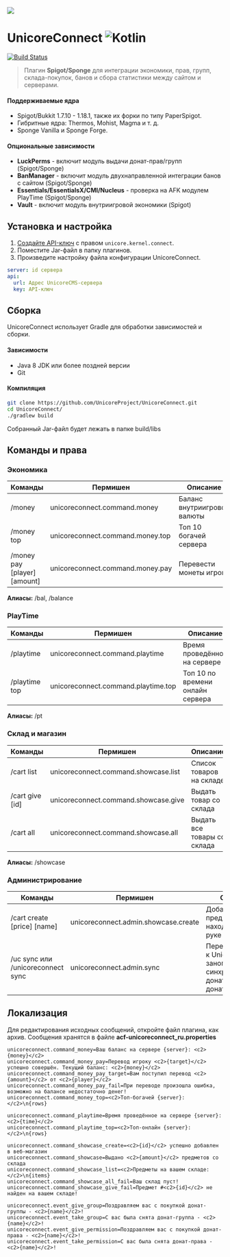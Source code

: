 <img src="https://github.com/parkerdev-community/UnicoreConnect/blob/main/unicoreconnect.png?raw=true?v=2" />

# UnicoreConnect ![Kotlin](https://img.shields.io/badge/-Kotlin-05122A?style=flat&logo=Kotlin&logoColor=FFA518)&nbsp;
[![Build Status](https://github.com/parkerdev-community/UnicoreConnect/actions/workflows/gradle.yml/badge.svg)](https://github.com/parkerdev-community/UnicoreConnect/actions)

> Плагин **Spigot/Sponge** для интеграции экономики, прав, групп, склада-покупок, банов и сбора статистики между сайтом и серверами.

#### Поддерживаемые ядра
- Spigot/Bukkit 1.7.10 - 1.18.1, также их форки по типу PaperSpigot.
- Гибритные ядра: Thermos, Mohist, Magma и т. д.
- Sponge Vanilla и Sponge Forge.

#### Опциональные зависимости
* **LuckPerms** - включит модуль выдачи донат-прав/групп (Spigot/Sponge)
* **BanManager** - включит модуль двухнаправленной интеграции банов с сайтом (Spigot/Sponge)
* **Essentials/EssentialsX/CMI/Nucleus** - проверка на AFK модулем PlayTime (Spigot/Sponge)
* **Vault** - включит модуль внутриигровой экономики (Spigot)

## Установка и настройка
1. [Создайте API-ключ](https://unicorecms.ru/docs/admin/api-keys#создание-api-ключа) с правом `unicore.kernel.connect`.
2. Поместите Jar-файл в папку плагинов.
3. Произведите настройку файла конфигурации UnicoreConnect.

```yaml
server: id сервера
api:
  url: Адрес UnicoreCMS-сервера
  key: API-ключ
```

## Сборка
UnicoreConnect использует Gradle для обработки зависимостей и сборки.

#### Зависимости
* Java 8 JDK или более поздней версии
* Git

#### Компиляция
```sh
git clone https://github.com/UnicoreProject/UnicoreConnect.git
cd UnicoreConnect/
./gradlew build
```

Собранный Jar-файл будет лежать в папке build/libs

## Команды и права

### Экономика
| Команды | Пермишен | Описание |
| --- |  --- |  --- |
| /money | unicoreconnect.command.money | Баланс внутриигровой валюты |
| /money top | unicoreconnect.command.money.top | Топ 10 богачей сервера |
| /money pay \[player\] \[amount\] | unicoreconnect.command.money.pay | Перевести монеты игроку |
**Алиасы:** /bal, /balance

### PlayTime
Команды | Пермишен | Описание |
| --- |  --- |  --- |
| /playtime | unicoreconnect.command.playtime | Время проведённое на сервере |
| /playtime top | unicoreconnect.command.playtime.top | Топ 10 по времени онлайн сервера |
**Алиасы:** /pt

### Склад и магазин
Команды | Пермишен | Описание |
| --- |  --- |  --- |
| /cart list | unicoreconnect.command.showcase.list | Список товаров на складе |
| /cart give \[id\] | unicoreconnect.command.showcase.give | Выдать товар со склада |
| /cart all | unicoreconnect.command.showcase.all | Выдать все товары со склада |
**Алиасы:** /showcase

### Администрирование
Команды | Пермишен | Описание |
| --- |  --- |  --- |
| /cart create \[price\] \[name\] | unicoreconnect.admin.showcase.create | Добавить предмет, находящийся в руке в магазин |
| /uc sync или /unicoreconnect sync | unicoreconnect.admin.sync | Переподключится к UnicoreServer и заного синхронизировать донат-группы и донат-права |

## Локализация

Для редактирования исходных сообщений, откройте файл плагина, как архив. Сообщения хранятся в файле **acf-unicoreconnect_ru.properties**

```properties
unicoreconnect.command_money=Ваш баланс на сервере {server}: <c2>{money}</c2>
unicoreconnect.command_money_pay=Перевод игроку <c2>{target}</c2> успешно совершён. Текущий баланс: <c2>{money}</c2>
unicoreconnect.command_money_pay_target=Вам поступил перевод <c2>{amount}</c2> от <c2>{player}</c2>
unicoreconnect.command_money_pay_fail=При переводе произошла ошибка, возможно на балансе недостаточно денег!
unicoreconnect.command_money_top=<c2>Топ-богачей {server}:</c2>\n{rows}

unicoreconnect.command_playtime=Время проведённое на сервере {server}: <c2>{time}</c2>
unicoreconnect.command_playtime_top=<c2>Топ-онлайн {server}:</c2>\n{rows}

unicoreconnect.command_showcase_create=<c2>{id}</c2> успешно добавлен в веб-магазин
unicoreconnect.command_showcase=Выдано <c2>{amount}</c2> предметов со склада
unicoreconnect.command_showcase_list=<c2>Предметы на вашем складе:</c2>\n{items}
unicoreconnect.command_showcase_all_fail=Ваш склад пуст!
unicoreconnect.command_showcase_give_fail=Предмет #<c2>{id}</c2> не найден на вашем складе!

unicoreconnect.event_give_group=Поздравляем вас с покупкой донат-группы - <c2>{name}</c2>!
unicoreconnect.event_take_group=С вас была снята донат-группа - <c2>{name}</c2>!
unicoreconnect.event_give_permission=Поздравляем вас с покупкой донат-права - <c2>{name}</c2>!
unicoreconnect.event_take_permission=С вас была снята донат-права - <c2>{name}</c2>!
```

